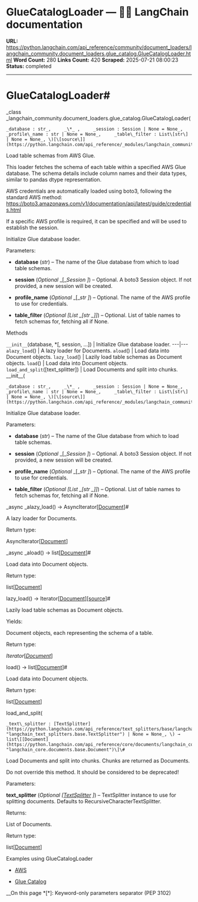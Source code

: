 # GlueCatalogLoader — 🦜🔗 LangChain  documentation

**URL:** https://python.langchain.com/api_reference/community/document_loaders/langchain_community.document_loaders.glue_catalog.GlueCatalogLoader.html
**Word Count:** 280
**Links Count:** 420
**Scraped:** 2025-07-21 08:00:23
**Status:** completed

---

# GlueCatalogLoader\#

_class _langchain\_community.document\_loaders.glue\_catalog.GlueCatalogLoader\(

    _database : str_,     _\*_ ,     _session : Session | None = None_,     _profile\_name : str | None = None_,     _table\_filter : List\[str\] | None = None_, \)[\[source\]](https://python.langchain.com/api_reference/_modules/langchain_community/document_loaders/glue_catalog.html#GlueCatalogLoader)\#     

Load table schemas from AWS Glue.

This loader fetches the schema of each table within a specified AWS Glue database. The schema details include column names and their data types, similar to pandas dtype representation.

AWS credentials are automatically loaded using boto3, following the standard AWS method: <https://boto3.amazonaws.com/v1/documentation/api/latest/guide/credentials.html>

If a specific AWS profile is required, it can be specified and will be used to establish the session.

Initialize Glue database loader.

Parameters:     

  * **database** \(_str_\) – The name of the Glue database from which to load table schemas.

  * **session** \(_Optional_ _\[__Session_ _\]_\) – Optional. A boto3 Session object. If not provided, a new session will be created.

  * **profile\_name** \(_Optional_ _\[__str_ _\]_\) – Optional. The name of the AWS profile to use for credentials.

  * **table\_filter** \(_Optional_ _\[__List_ _\[__str_ _\]__\]_\) – Optional. List of table names to fetch schemas for, fetching all if None.

Methods

`__init__`\(database, \*\[, session, ...\]\) | Initialize Glue database loader.   ---|---   `alazy_load`\(\) | A lazy loader for Documents.   `aload`\(\) | Load data into Document objects.   `lazy_load`\(\) | Lazily load table schemas as Document objects.   `load`\(\) | Load data into Document objects.   `load_and_split`\(\[text\_splitter\]\) | Load Documents and split into chunks.      \_\_init\_\_\(

    _database : str_,     _\*_ ,     _session : Session | None = None_,     _profile\_name : str | None = None_,     _table\_filter : List\[str\] | None = None_, \)[\[source\]](https://python.langchain.com/api_reference/_modules/langchain_community/document_loaders/glue_catalog.html#GlueCatalogLoader.__init__)\#     

Initialize Glue database loader.

Parameters:     

  * **database** \(_str_\) – The name of the Glue database from which to load table schemas.

  * **session** \(_Optional_ _\[__Session_ _\]_\) – Optional. A boto3 Session object. If not provided, a new session will be created.

  * **profile\_name** \(_Optional_ _\[__str_ _\]_\) – Optional. The name of the AWS profile to use for credentials.

  * **table\_filter** \(_Optional_ _\[__List_ _\[__str_ _\]__\]_\) – Optional. List of table names to fetch schemas for, fetching all if None.

_async _alazy\_load\(\) → AsyncIterator\[[Document](https://python.langchain.com/api_reference/core/documents/langchain_core.documents.base.Document.html#langchain_core.documents.base.Document "langchain_core.documents.base.Document")\]\#     

A lazy loader for Documents.

Return type:     

AsyncIterator\[[Document](https://python.langchain.com/api_reference/core/documents/langchain_core.documents.base.Document.html#langchain_core.documents.base.Document "langchain_core.documents.base.Document")\]

_async _aload\(\) → list\[[Document](https://python.langchain.com/api_reference/core/documents/langchain_core.documents.base.Document.html#langchain_core.documents.base.Document "langchain_core.documents.base.Document")\]\#     

Load data into Document objects.

Return type:     

list\[[Document](https://python.langchain.com/api_reference/core/documents/langchain_core.documents.base.Document.html#langchain_core.documents.base.Document "langchain_core.documents.base.Document")\]

lazy\_load\(\) → Iterator\[[Document](https://python.langchain.com/api_reference/core/documents/langchain_core.documents.base.Document.html#langchain_core.documents.base.Document "langchain_core.documents.base.Document")\][\[source\]](https://python.langchain.com/api_reference/_modules/langchain_community/document_loaders/glue_catalog.html#GlueCatalogLoader.lazy_load)\#     

Lazily load table schemas as Document objects.

Yields:     

Document objects, each representing the schema of a table.

Return type:     

_Iterator_\[[_Document_](https://python.langchain.com/api_reference/core/documents/langchain_core.documents.base.Document.html#langchain_core.documents.base.Document "langchain_core.documents.base.Document")\]

load\(\) → list\[[Document](https://python.langchain.com/api_reference/core/documents/langchain_core.documents.base.Document.html#langchain_core.documents.base.Document "langchain_core.documents.base.Document")\]\#     

Load data into Document objects.

Return type:     

list\[[Document](https://python.langchain.com/api_reference/core/documents/langchain_core.documents.base.Document.html#langchain_core.documents.base.Document "langchain_core.documents.base.Document")\]

load\_and\_split\(

    _text\_splitter : [TextSplitter](https://python.langchain.com/api_reference/text_splitters/base/langchain_text_splitters.base.TextSplitter.html#langchain_text_splitters.base.TextSplitter "langchain_text_splitters.base.TextSplitter") | None = None_, \) → list\[[Document](https://python.langchain.com/api_reference/core/documents/langchain_core.documents.base.Document.html#langchain_core.documents.base.Document "langchain_core.documents.base.Document")\]\#     

Load Documents and split into chunks. Chunks are returned as Documents.

Do not override this method. It should be considered to be deprecated\!

Parameters:     

**text\_splitter** \(_Optional_ _\[_[_TextSplitter_](https://python.langchain.com/api_reference/text_splitters/base/langchain_text_splitters.base.TextSplitter.html#langchain_text_splitters.base.TextSplitter "langchain_text_splitters.base.TextSplitter") _\]_\) – TextSplitter instance to use for splitting documents. Defaults to RecursiveCharacterTextSplitter.

Returns:     

List of Documents.

Return type:     

list\[[Document](https://python.langchain.com/api_reference/core/documents/langchain_core.documents.base.Document.html#langchain_core.documents.base.Document "langchain_core.documents.base.Document")\]

Examples using GlueCatalogLoader

  * [AWS](https://python.langchain.com/docs/integrations/providers/aws/)

  * [Glue Catalog](https://python.langchain.com/docs/integrations/document_loaders/glue_catalog/)

__On this page   *[\*]: Keyword-only parameters separator (PEP 3102)
